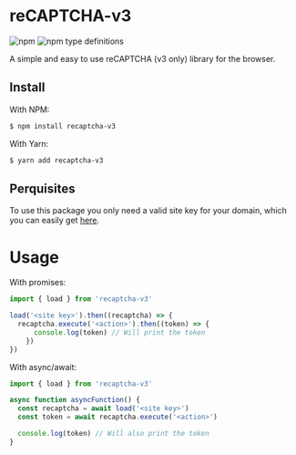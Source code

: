 # reCAPTCHA-v3

![npm](https://img.shields.io/npm/v/recaptcha-v3.svg) 
![npm type definitions](https://img.shields.io/npm/types/recaptcha-v3.svg)


A simple and easy to use reCAPTCHA (v3 only) library for the browser.

## Install
With NPM:
```bash
$ npm install recaptcha-v3
```

With Yarn:
```bash
$ yarn add recaptcha-v3
```

## Perquisites
To use this package you only need a valid site key for your domain, which you can easily get [here](https://www.google.com/recaptcha).

# Usage

With promises:
```javascript
import { load } from 'recaptcha-v3'

load('<site key>').then((recaptcha) => {
  recaptcha.execute('<action>').then((token) => {
      console.log(token) // Will print the token
    })
})
```

With async/await:
```javascript
import { load } from 'recaptcha-v3'

async function asyncFunction() {
  const recaptcha = await load('<site key>')
  const token = await recaptcha.execute('<action>')

  console.log(token) // Will also print the token
}
```
